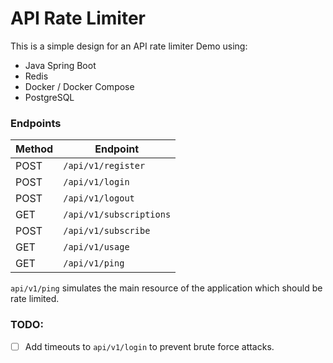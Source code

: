 # API Rate Limiter

This is a simple design for an API rate limiter Demo using: 
- Java Spring Boot
- Redis
- Docker / Docker Compose
- PostgreSQL

### Endpoints
| Method | Endpoint                |
|--------|-------------------------|
| POST   | `/api/v1/register`      |
| POST   | `/api/v1/login`         |
| POST   | `/api/v1/logout`        |
| GET    | `/api/v1/subscriptions` |
| POST   | `/api/v1/subscribe`     |
| GET    | `/api/v1/usage`         |
| GET    | `/api/v1/ping`          |

`api/v1/ping` simulates the main resource of the application which should be rate limited.

### TODO:
- [ ] Add timeouts to `api/v1/login` to prevent brute force attacks.
